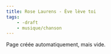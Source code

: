 ```yaml
---
title: Rose Laurens - Ève lève toi
tags:
    - -draft
    - musique/chanson
---
```


Page créée automatiquement, mais vide.
